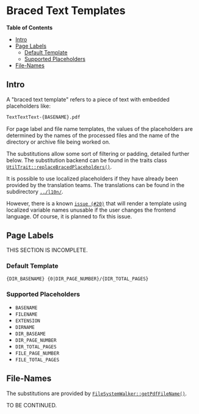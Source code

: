 # Braced Text Templates

<!-- markdown-toc start - Don't edit this section. Run M-x markdown-toc-refresh-toc -->
**Table of Contents**

- [Intro](#intro)
- [Page Labels](#page-labels)
  - [Default Template](#default-template)
  - [Supported Placeholders](#supported-placeholders)
- [File-Names](#file-names)

<!-- markdown-toc end -->

## Intro

A "braced text template" refers to a piece of text with embedded
placeholders like:

```txt
TextTextText-{BASENAME}.pdf
```

For page label and file name templates, the values of the placeholders
are determined by the names of the processed files and the name of the
directory or archive file being worked on.

The substitutions allow some sort of filtering or padding, detailed
further below. The substitution backend can be found in the traits class
[`UtilTrait::replaceBracedPlaceholders()`](../lib/Toolkit/Traits/UtilTrait.php#L403).

It is possible to use localized placeholders if they have already been
provided by the translation teams. The translations can be found in the
subdirectory [`../l10n/`](../l10n/).

However, there is a known [`issue (#20)`](https://github.com/rotdrop/nextcloud-app-pdf-downloader/issues/20#issue-1490531098)
that will render a template using localized variable names unusable if
the user changes the frontend language. Of course, it is planned to fix
this issue.

## Page Labels

THIS SECTION IS INCOMPLETE.

### Default Template

`{DIR_BASENAME} {0|DIR_PAGE_NUMBER}/{DIR_TOTAL_PAGES}`

### Supported Placeholders

- `BASENAME`
- `FILENAME`
- `EXTENSION`
- `DIRNAME`
- `DIR_BASEAME`
- `DIR_PAGE_NUMBER`
- `DIR_TOTAL_PAGES`
- `FILE_PAGE_NUMBER`
- `FILE_TOTAL_PAGES`

## File-Names

The substitutions are provided by [`FileSystemWalker::getPdfFileName()`](../lib/Service/FileSystemWalker.php#L525).

TO BE CONTINUED.
